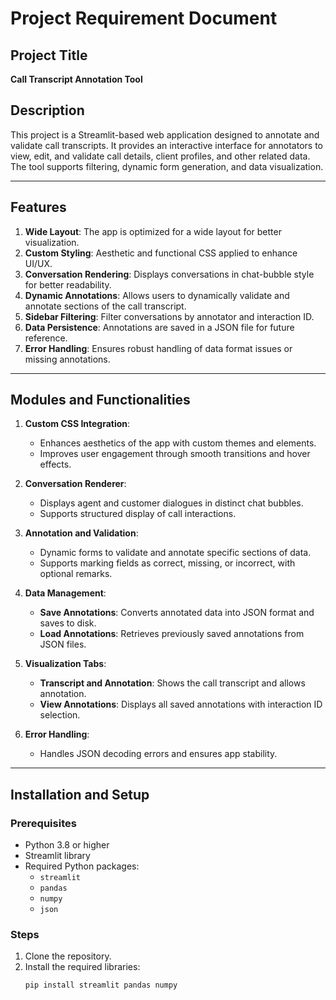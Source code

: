 # Project Requirement Document

## Project Title
**Call Transcript Annotation Tool**

## Description
This project is a Streamlit-based web application designed to annotate and validate call transcripts. It provides an interactive interface for annotators to view, edit, and validate call details, client profiles, and other related data. The tool supports filtering, dynamic form generation, and data visualization.

---

## Features
1. **Wide Layout**: The app is optimized for a wide layout for better visualization.
2. **Custom Styling**: Aesthetic and functional CSS applied to enhance UI/UX.
3. **Conversation Rendering**: Displays conversations in chat-bubble style for better readability.
4. **Dynamic Annotations**: Allows users to dynamically validate and annotate sections of the call transcript.
5. **Sidebar Filtering**: Filter conversations by annotator and interaction ID.
6. **Data Persistence**: Annotations are saved in a JSON file for future reference.
7. **Error Handling**: Ensures robust handling of data format issues or missing annotations.

---

## Modules and Functionalities
1. **Custom CSS Integration**:
   - Enhances aesthetics of the app with custom themes and elements.
   - Improves user engagement through smooth transitions and hover effects.

2. **Conversation Renderer**:
   - Displays agent and customer dialogues in distinct chat bubbles.
   - Supports structured display of call interactions.

3. **Annotation and Validation**:
   - Dynamic forms to validate and annotate specific sections of data.
   - Supports marking fields as correct, missing, or incorrect, with optional remarks.

4. **Data Management**:
   - **Save Annotations**: Converts annotated data into JSON format and saves to disk.
   - **Load Annotations**: Retrieves previously saved annotations from JSON files.

5. **Visualization Tabs**:
   - **Transcript and Annotation**: Shows the call transcript and allows annotation.
   - **View Annotations**: Displays all saved annotations with interaction ID selection.

6. **Error Handling**:
   - Handles JSON decoding errors and ensures app stability.

---

## Installation and Setup

### Prerequisites
- Python 3.8 or higher
- Streamlit library
- Required Python packages:
  - `streamlit`
  - `pandas`
  - `numpy`
  - `json`

### Steps
1. Clone the repository.
2. Install the required libraries:
   ```bash
   pip install streamlit pandas numpy